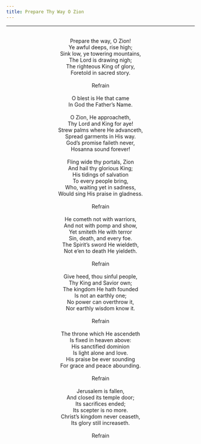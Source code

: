 ```yaml
---
title: Prepare Thy Way O Zion
---
```


---
<center>
<br/>
Prepare the way, O Zion!<br/>
Ye awful deeps, rise high;<br/>
Sink low, ye towering mountains,<br/>
The Lord is drawing nigh;<br/>
The righteous King of glory,<br/>
Foretold in sacred story.<br/>
<br/>
Refrain<br/>
<br/>
O blest is He that came<br/>
In God the Father’s Name.<br/>
<br/>
O Zion, He approacheth,<br/>
Thy Lord and King for aye!<br/>
Strew palms where He advanceth,<br/>
Spread garments in His way.<br/>
God’s promise faileth never,<br/>
Hosanna sound forever!<br/>
<br/>
Fling wide thy portals, Zion<br/>
And hail thy glorious King;<br/>
His tidings of salvation<br/>
To every people bring,<br/>
Who, waiting yet in sadness,<br/>
Would sing His praise in gladness.<br/>
<br/>
Refrain<br/>
<br/>
He cometh not with warriors,<br/>
And not with pomp and show,<br/>
Yet smiteth He with terror<br/>
Sin, death, and every foe.<br/>
The Spirit’s sword He wieldeth,<br/>
Not e’en to death He yieldeth.<br/>
<br/>
Refrain<br/>
<br/>
Give heed, thou sinful people,<br/>
Thy King and Savior own;<br/>
The kingdom He hath founded<br/>
Is not an earthly one;<br/>
No power can overthrow it,<br/>
Nor earthly wisdom know it.<br/>
<br/>
Refrain<br/>
<br/>
The throne which He ascendeth<br/>
Is fixed in heaven above:<br/>
His sanctified dominion<br/>
Is light alone and love.<br/>
His praise be ever sounding<br/>
For grace and peace abounding.<br/>
<br/>
Refrain<br/>
<br/>
Jerusalem is fallen,<br/>
And closed its temple door;<br/>
Its sacrifices ended;<br/>
Its scepter is no more.<br/>
Christ’s kingdom never ceaseth,<br/>
Its glory still increaseth.<br/>
<br/>
Refrain<br/>

</center>